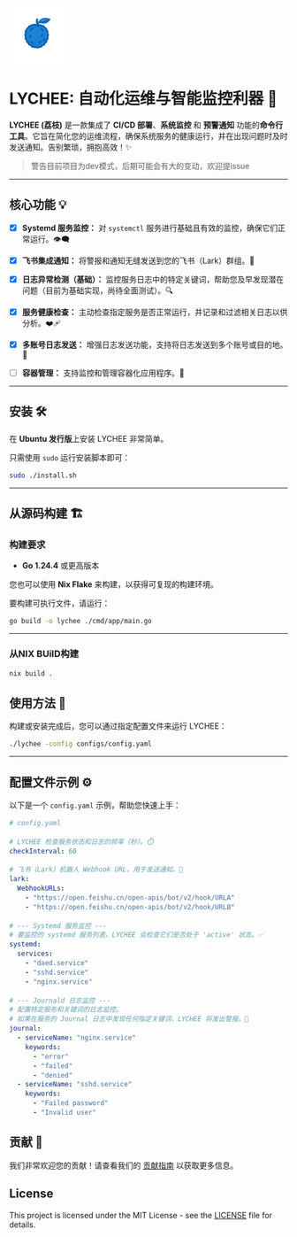 <img src="Source/title.png" alt="alt" width="20%">

# LYCHEE: 自动化运维与智能监控利器 🚀

**LYCHEE (荔枝)** 是一款集成了 **CI/CD 部署**、**系统监控** 和 **预警通知** 功能的**命令行工具**。它旨在简化您的运维流程，确保系统服务的健康运行，并在出现问题时及时发送通知。告别繁琐，拥抱高效！✨

>警告目前项目为dev模式，后期可能会有大的变动，欢迎提issue

-----

## 核心功能 💡

- [x] **Systemd 服务监控：** 对 `systemctl` 服务进行基础且有效的监控，确保它们正常运行。👁️‍🗨️
- [x] **飞书集成通知：** 将警报和通知无缝发送到您的飞书（Lark）群组。📨
- [x] **日志异常检测（基础）：** 监控服务日志中的特定关键词，帮助您及早发现潜在问题（目前为基础实现，尚待全面测试）。🔍
- [x] **服务健康检查：** 主动检查指定服务是否正常运行，并记录和过滤相关日志以供分析。❤️‍🩹
- [x]  **多账号日志发送：** 增强日志发送功能，支持将日志发送到多个账号或目的地。📧
- [ ]  **容器管理：** 支持监控和管理容器化应用程序。🐳


-----

## 安装 🛠️

在 **Ubuntu 发行版**上安装 LYCHEE 非常简单。

只需使用 `sudo` 运行安装脚本即可：

```bash
sudo ./install.sh
```

-----

## 从源码构建 🏗️

### 构建要求

  * **Go 1.24.4** 或更高版本

您也可以使用 **Nix Flake** 来构建，以获得可复现的构建环境。

要构建可执行文件，请运行：

```bash
go build -o lychee ./cmd/app/main.go
```

-----

### 从NIX BUilD构建

```shell
nix build .
```


## 使用方法 🚀

构建或安装完成后，您可以通过指定配置文件来运行 LYCHEE：

```bash
./lychee -config configs/config.yaml
```

-----

## 配置文件示例 ⚙️

以下是一个 `config.yaml` 示例，帮助您快速上手：

```yaml
# config.yaml

# LYCHEE 检查服务状态和日志的频率（秒）。⏱️
checkInterval: 60

# 飞书（Lark）机器人 Webhook URL，用于发送通知。🔔
lark:
  WebhookURLs:
    - "https://open.feishu.cn/open-apis/bot/v2/hook/URLA"
    - "https://open.feishu.cn/open-apis/bot/v2/hook/URLB"

# --- Systemd 服务监控 ---
# 要监控的 systemd 服务列表。LYCHEE 会检查它们是否处于 'active' 状态。✅
systemd:
  services:
    - "daed.service"
    - "sshd.service"
    - "nginx.service"

# --- Journald 日志监控 ---
# 配置特定服务和关键词的日志监控。
# 如果在服务的 Journal 日志中发现任何指定关键词，LYCHEE 将发出警报。🚨
journal:
  - serviceName: "nginx.service"
    keywords:
      - "error"
      - "failed"
      - "denied"
  - serviceName: "sshd.service"
    keywords:
      - "Failed password"
      - "Invalid user"
```

## 贡献 🤝

我们非常欢迎您的贡献！请查看我们的 [贡献指南](CONTRIBUTING.md) 以获取更多信息。

## License

This project is licensed under the MIT License - see the [LICENSE](LICENSE) file for details.